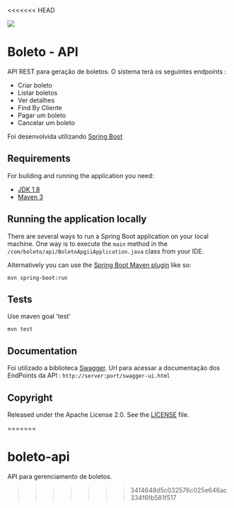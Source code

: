 <<<<<<< HEAD



![](https://www.diamondbybold.com/wp-content/uploads/2016/09/rest-api-1-300x225.png)

 
# Boleto - API
API REST para geração de boletos.
	O sistema terá os seguintes endpoints :
- Criar boleto
- Listar boletos
- Ver detalhes
- Find By Cliente
- Pagar um boleto
- Cancelar um boleto

 Foi desenvolvida utilizando [Spring Boot](http://projects.spring.io/spring-boot/)   

## Requirements

For building and running the application you need:

- [JDK 1.8](http://www.oracle.com/technetwork/java/javase/downloads/jdk8-downloads-2133151.html)
- [Maven 3](https://maven.apache.org)

## Running the application locally

There are several ways to run a Spring Boot application on your local machine. One way is to execute the `main` method in the `/com/boleto/api/BoletoApgiiApplication.java` class from your IDE.

Alternatively you can use the [Spring Boot Maven plugin](https://docs.spring.io/spring-boot/docs/current/reference/html/build-tool-plugins-maven-plugin.html) like so:

```shell
mvn spring-boot:run
```

## Tests 

Use maven goal 'test'

```shell
mvn test
```

 
## Documentation

Foi utilizado a biblioteca [Swagger](http://swagger.com).
	Url para acessar a documentação dos EndPoints da API :
	`http://server:port/swagger-ui.html`

## Copyright

Released under the Apache License 2.0. See the [LICENSE](https://github.com/codecentric/springboot-sample-app/blob/master/LICENSE) file.
 
=======
# boleto-api
API para gerenciamento de boletos.
>>>>>>> 3414648d5c032576c025e646ac334f6fb581f517
